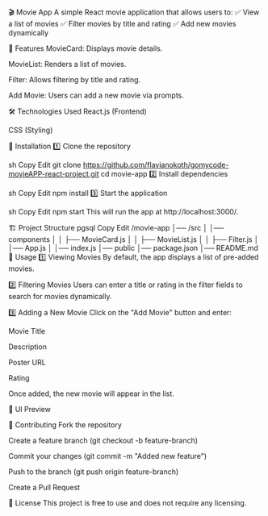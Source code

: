 🎬 Movie App
A simple React movie application that allows users to:
✅ View a list of movies
✅ Filter movies by title and rating
✅ Add new movies dynamically

🚀 Features
MovieCard: Displays movie details.

MovieList: Renders a list of movies.

Filter: Allows filtering by title and rating.

Add Movie: Users can add a new movie via prompts.

🛠 Technologies Used
React.js (Frontend)

CSS (Styling)

📌 Installation
1️⃣ Clone the repository

sh
Copy
Edit
git clone https://github.com/flavianokoth/gomycode-movieAPP-react-project.git
cd movie-app
2️⃣ Install dependencies

sh
Copy
Edit
npm install
3️⃣ Start the application

sh
Copy
Edit
npm start
This will run the app at http://localhost:3000/.

🏗 Project Structure
pgsql
Copy
Edit
/movie-app
│── /src
│   │── components
│   │   ├── MovieCard.js
│   │   ├── MovieList.js
│   │   ├── Filter.js
│   │── App.js
│   │── index.js
│── public
│── package.json
│── README.md
📝 Usage
1️⃣ Viewing Movies
By default, the app displays a list of pre-added movies.

2️⃣ Filtering Movies
Users can enter a title or rating in the filter fields to search for movies dynamically.

3️⃣ Adding a New Movie
Click on the "Add Movie" button and enter:

Movie Title

Description

Poster URL

Rating

Once added, the new movie will appear in the list.

🎨 UI Preview

🤝 Contributing
Fork the repository

Create a feature branch (git checkout -b feature-branch)

Commit your changes (git commit -m "Added new feature")

Push to the branch (git push origin feature-branch)

Create a Pull Request

📜 License
This project is free to use and does not require any licensing.

